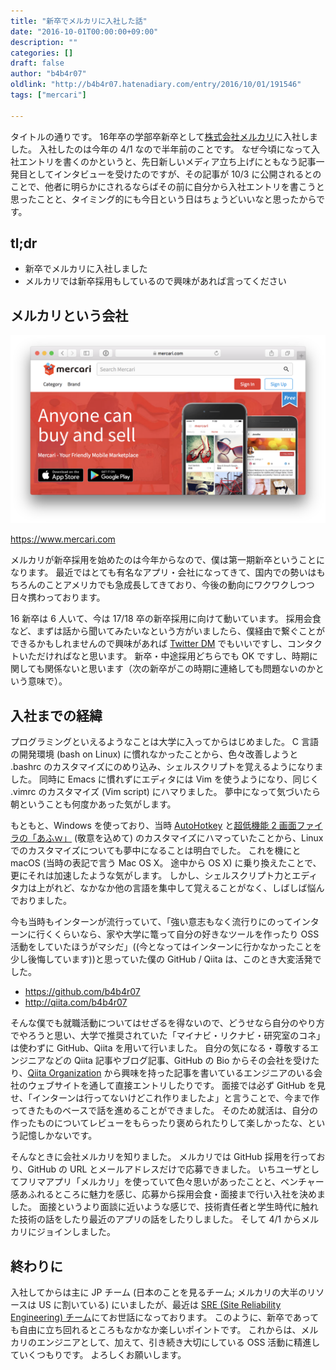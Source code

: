 ```yaml
---
title: "新卒でメルカリに入社した話"
date: "2016-10-01T00:00:00+09:00"
description: ""
categories: []
draft: false
author: "b4b4r07"
oldlink: "http://b4b4r07.hatenadiary.com/entry/2016/10/01/191546"
tags: ["mercari"]

---
```


タイトルの通りです。
16年卒の学部卒新卒として[株式会社メルカリ](https://www.mercari.com/jp/about/corporate/)に入社しました。
入社したのは今年の 4/1 なので半年前のことです。
なぜ今頃になって入社エントリを書くのかというと、先日新しいメディア立ち上げにともなう記事一発目としてインタビューを受けたのですが、その記事が 10/3 に公開されるとのことで、他者に明らかにされるならばその前に自分から入社エントリを書こうと思ったことと、タイミング的にも今日という日はちょうどいいなと思ったからです。


## tl;dr

- 新卒でメルカリに入社しました
- メルカリでは新卒採用もしているので興味があれば言ってください

## メルカリという会社

<img src="/images/mercari.png" width="800">

<https://www.mercari.com>

メルカリが新卒採用を始めたのは今年からなので、僕は第一期新卒ということになります。
最近ではとても有名なアプリ・会社になってきて、国内での勢いはもちろんのことアメリカでも急成長してきており、今後の動向にワクワクしつつ日々携わっております。


16 新卒は 6 人いて、今は 17/18 卒の新卒採用に向けて動いています。
採用会食など、まずは話から聞いてみたいなという方がいましたら、僕経由で繋ぐことができるかもしれませんので興味があれば [Twitter DM](https://twitter.com/b4b4r07) でもいいですし、コンタクトいただければなと思います。
新卒・中途採用どちらでも OK ですし、時期に関しても関係ないと思います（次の新卒がこの時期に連絡しても問題ないのかという意味で）。


## 入社までの経緯

プログラミングといえるようなことは大学に入ってからはじめました。
C 言語の開発環境 (bash on Linux) に慣れなかったことから、色々改善しようと .bashrc のカスタマイズにのめり込み、シェルスクリプトを覚えるようになりました。
同時に Emacs に慣れずにエディタには Vim を使うようになり、同じく .vimrc のカスタマイズ (Vim script) にハマりました。
夢中になって気づいたら朝ということも何度かあった気がします。


もともと、Windows を使っており、当時 [AutoHotkey](http://ahkscript.org) と[超低機能 2 画面ファイラの「あふｗ」](http://www.h5.dion.ne.jp/~akt/akt_afxw.htm) (敬意を込めて) のカスタマイズにハマっていたことから、Linux でのカスタマイズについても夢中になることは明白でした。
これを機にと macOS (当時の表記で言う Mac OS X。
途中から OS X) に乗り換えたことで、更にそれは加速したような気がします。
しかし、シェルスクリプト力とエディタ力は上がれど、なかなか他の言語を集中して覚えることがなく、しばしば悩んでおりました。


今も当時もインターンが流行っていて、「強い意志もなく流行りにのってインターンに行くくらいなら、家や大学に篭って自分の好きなツールを作ったり OSS 活動をしていたほうがマシだ」((今となってはインターンに行かなかったことを少し後悔しています))と思っていた僕の GitHub / Qiita は、このとき大変活発でした。


- <https://github.com/b4b4r07>
- <http://qiita.com/b4b4r07>

そんな僕でも就職活動についてはせざるを得ないので、どうせなら自分のやり方でやろうと思い、大学で推奨されていた「マイナビ・リクナビ・研究室のコネ」は使わずに GitHub、Qiita を用いて行いました。
自分の気になる・尊敬するエンジニアなどの Qiita 記事やブログ記事、GitHub の Bio からその会社を受けたり、[Qiita Organization](http://qiita.com/organizations) から興味を持った記事を書いているエンジニアのいる会社のウェブサイトを通して直接エントリしたりです。
面接では必ず GitHub を見せ、「インターンは行ってないけどこれ作りましたよ」と言うことで、今まで作ってきたものベースで話を進めることができました。
そのため就活は、自分の作ったものについてレビューをもらったり褒められたりして楽しかったな、という記憶しかないです。


そんなときに会社メルカリを知りました。
メルカリでは GitHub 採用を行っており、GitHub の URL とメールアドレスだけで応募できました。
いちユーザとしてフリマアプリ「メルカリ」を使っていて色々思いがあったことと、ベンチャー感あふれるところに魅力を感じ、応募から採用会食・面接まで行い入社を決めました。
面接というより面談に近いような感じで、技術責任者と学生時代に触れた技術の話をしたり最近のアプリの話をしたりしました。
そして 4/1 からメルカリにジョインしました。


## 終わりに

入社してからは主に JP チーム (日本のことを見るチーム; メルカリの大半のリソースは US に割いている) にいましたが、最近は [SRE (Site Reliability Engineering) チーム](http://tech.mercari.com/entry/2015/11/18/153421)にてお世話になっております。
このように、新卒であっても自由に立ち回れるところもなかなか楽しいポイントです。
これからは、メルカリのエンジニアとして、加えて、引き続き大切にしている OSS 活動に精進していくつもりです。
よろしくお願いします。

